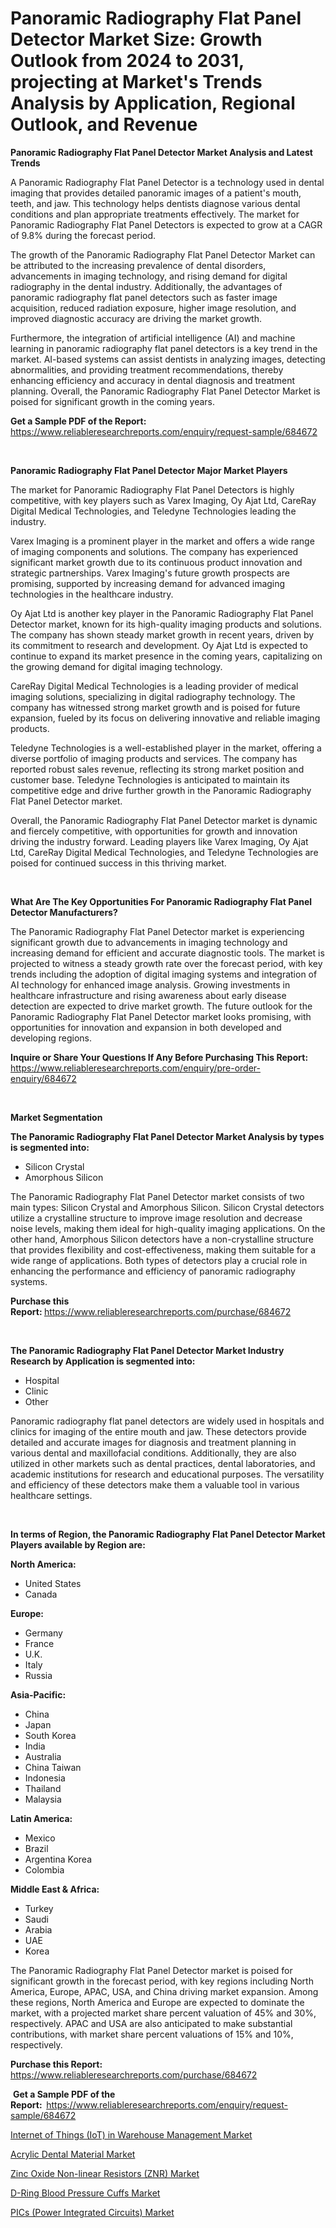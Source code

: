 <p><h1>Panoramic Radiography Flat Panel Detector Market Size: Growth Outlook from 2024 to 2031, projecting at Market's Trends Analysis by Application, Regional Outlook, and Revenue</h1></p><p><strong>Panoramic Radiography Flat Panel Detector Market Analysis and Latest Trends</strong></p>
<p><p>A Panoramic Radiography Flat Panel Detector is a technology used in dental imaging that provides detailed panoramic images of a patient's mouth, teeth, and jaw. This technology helps dentists diagnose various dental conditions and plan appropriate treatments effectively. The market for Panoramic Radiography Flat Panel Detectors is expected to grow at a CAGR of 9.8% during the forecast period.</p><p>The growth of the Panoramic Radiography Flat Panel Detector Market can be attributed to the increasing prevalence of dental disorders, advancements in imaging technology, and rising demand for digital radiography in the dental industry. Additionally, the advantages of panoramic radiography flat panel detectors such as faster image acquisition, reduced radiation exposure, higher image resolution, and improved diagnostic accuracy are driving the market growth.</p><p>Furthermore, the integration of artificial intelligence (AI) and machine learning in panoramic radiography flat panel detectors is a key trend in the market. AI-based systems can assist dentists in analyzing images, detecting abnormalities, and providing treatment recommendations, thereby enhancing efficiency and accuracy in dental diagnosis and treatment planning. Overall, the Panoramic Radiography Flat Panel Detector Market is poised for significant growth in the coming years.</p></p>
<p><strong>Get a Sample PDF of the Report:&nbsp;</strong> <a href="https://www.reliableresearchreports.com/enquiry/request-sample/684672">https://www.reliableresearchreports.com/enquiry/request-sample/684672</a></p>
<p>&nbsp;</p>
<p><strong>Panoramic Radiography Flat Panel Detector Major Market Players</strong></p>
<p><p>The market for Panoramic Radiography Flat Panel Detectors is highly competitive, with key players such as Varex Imaging, Oy Ajat Ltd, CareRay Digital Medical Technologies, and Teledyne Technologies leading the industry.</p><p>Varex Imaging is a prominent player in the market and offers a wide range of imaging components and solutions. The company has experienced significant market growth due to its continuous product innovation and strategic partnerships. Varex Imaging's future growth prospects are promising, supported by increasing demand for advanced imaging technologies in the healthcare industry.</p><p>Oy Ajat Ltd is another key player in the Panoramic Radiography Flat Panel Detector market, known for its high-quality imaging products and solutions. The company has shown steady market growth in recent years, driven by its commitment to research and development. Oy Ajat Ltd is expected to continue to expand its market presence in the coming years, capitalizing on the growing demand for digital imaging technology.</p><p>CareRay Digital Medical Technologies is a leading provider of medical imaging solutions, specializing in digital radiography technology. The company has witnessed strong market growth and is poised for future expansion, fueled by its focus on delivering innovative and reliable imaging products.</p><p>Teledyne Technologies is a well-established player in the market, offering a diverse portfolio of imaging products and services. The company has reported robust sales revenue, reflecting its strong market position and customer base. Teledyne Technologies is anticipated to maintain its competitive edge and drive further growth in the Panoramic Radiography Flat Panel Detector market.</p><p>Overall, the Panoramic Radiography Flat Panel Detector market is dynamic and fiercely competitive, with opportunities for growth and innovation driving the industry forward. Leading players like Varex Imaging, Oy Ajat Ltd, CareRay Digital Medical Technologies, and Teledyne Technologies are poised for continued success in this thriving market.</p></p>
<p>&nbsp;</p>
<p><strong>What Are The Key Opportunities For Panoramic Radiography Flat Panel Detector Manufacturers?</strong></p>
<p><p>The Panoramic Radiography Flat Panel Detector market is experiencing significant growth due to advancements in imaging technology and increasing demand for efficient and accurate diagnostic tools. The market is projected to witness a steady growth rate over the forecast period, with key trends including the adoption of digital imaging systems and integration of AI technology for enhanced image analysis. Growing investments in healthcare infrastructure and rising awareness about early disease detection are expected to drive market growth. The future outlook for the Panoramic Radiography Flat Panel Detector market looks promising, with opportunities for innovation and expansion in both developed and developing regions.</p></p>
<p><strong>Inquire or Share Your Questions If Any Before Purchasing This Report:</strong> <a href="https://www.reliableresearchreports.com/enquiry/pre-order-enquiry/684672">https://www.reliableresearchreports.com/enquiry/pre-order-enquiry/684672</a></p>
<p>&nbsp;</p>
<p><strong>Market Segmentation</strong></p>
<p><strong>The Panoramic Radiography Flat Panel Detector Market Analysis by types is segmented into:</strong></p>
<p><ul><li>Silicon Crystal</li><li>Amorphous Silicon</li></ul></p>
<p><p>The Panoramic Radiography Flat Panel Detector market consists of two main types: Silicon Crystal and Amorphous Silicon. Silicon Crystal detectors utilize a crystalline structure to improve image resolution and decrease noise levels, making them ideal for high-quality imaging applications. On the other hand, Amorphous Silicon detectors have a non-crystalline structure that provides flexibility and cost-effectiveness, making them suitable for a wide range of applications. Both types of detectors play a crucial role in enhancing the performance and efficiency of panoramic radiography systems.</p></p>
<p><strong>Purchase this Report:&nbsp;</strong><a href="https://www.reliableresearchreports.com/purchase/684672">https://www.reliableresearchreports.com/purchase/684672</a></p>
<p>&nbsp;</p>
<p><strong>The Panoramic Radiography Flat Panel Detector Market Industry Research by Application is segmented into:</strong></p>
<p><ul><li>Hospital</li><li>Clinic</li><li>Other</li></ul></p>
<p><p>Panoramic radiography flat panel detectors are widely used in hospitals and clinics for imaging of the entire mouth and jaw. These detectors provide detailed and accurate images for diagnosis and treatment planning in various dental and maxillofacial conditions. Additionally, they are also utilized in other markets such as dental practices, dental laboratories, and academic institutions for research and educational purposes. The versatility and efficiency of these detectors make them a valuable tool in various healthcare settings.</p></p>
<p>&nbsp;</p>
<p><strong>In terms of Region, the Panoramic Radiography Flat Panel Detector Market Players available by Region are:</strong></p>
<p>
    <p> <strong> North America: </strong>
        <ul>
            <li>United States</li>
            <li>Canada</li>
        </ul>
        </p> 
    <p> <strong> Europe: </strong>
        <ul>
            <li>Germany</li>
            <li>France</li>
            <li>U.K.</li>
            <li>Italy</li>
            <li>Russia</li>
        </ul>
        </p> 
    <p> <strong> Asia-Pacific: </strong>
        <ul>
            <li>China</li>
            <li>Japan</li>
            <li>South Korea</li>
            <li>India</li>
            <li>Australia</li>
            <li>China Taiwan</li>
            <li>Indonesia</li>
            <li>Thailand</li>
            <li>Malaysia</li>
        </ul>
        </p> 
    <p> <strong> Latin America: </strong>
        <ul>
            <li>Mexico</li>
            <li>Brazil</li>
            <li>Argentina Korea</li>
            <li>Colombia</li>
        </ul>
        </p> 
    <p> <strong> Middle East & Africa: </strong>
        <ul>
            <li>Turkey</li>
            <li>Saudi</li>
            <li>Arabia</li>
            <li>UAE</li>
            <li>Korea</li>
        </ul>
    </p>
    </p>
<p><p>The Panoramic Radiography Flat Panel Detector market is poised for significant growth in the forecast period, with key regions including North America, Europe, APAC, USA, and China driving market expansion. Among these regions, North America and Europe are expected to dominate the market, with a projected market share percent valuation of 45% and 30%, respectively. APAC and USA are also anticipated to make substantial contributions, with market share percent valuations of 15% and 10%, respectively.</p></p>
<p><strong>Purchase this Report: </strong><a href="https://www.reliableresearchreports.com/purchase/684672">https://www.reliableresearchreports.com/purchase/684672</a></p>
<p>&nbsp;<strong>Get a Sample PDF of the Report:&nbsp;&nbsp;</strong><a href="https://www.reliableresearchreports.com/enquiry/request-sample/684672">https://www.reliableresearchreports.com/enquiry/request-sample/684672</a></p>
<p><strong></strong></p>
<p><p><a href="https://noble-drawer-34c.notion.site/Global-Internet-of-Things-IoT-in-Warehouse-Management-Market-Size-and-Market-Trends-Insights-and--fa754ae0af2546a98e8d610f78c6920f">Internet of Things (IoT) in Warehouse Management Market</a></p><p><a href="https://github.com/jj19131/Market-Research-Report-List-1/blob/main/acrylic-dental-material-market.md">Acrylic Dental Material Market</a></p><p><a href="https://view.publitas.com/reportprime-1/zinc-oxide-non-linear-resistors-znr-market-size-market-trends-and-growth-outlook-forecasted-for-period-from-2024-to-2031/">Zinc Oxide Non-linear Resistors (ZNR) Market</a></p><p><a href="https://three-jumbo-f6d.notion.site/D-Ring-Blood-Pressure-Cuffs-Market-Offers-Provide-Insightful-Data-for-the-Time-Period-from-2024-to-2-54395a7c8a734f50a0a06a28f90dde16">D-Ring Blood Pressure Cuffs Market</a></p><p><a href="https://view.publitas.com/reportprime-1/pics-power-integrated-circuits-market-dynamics-2024-2031-also-about-its-market-trends-projections-and-opportunities/">PICs (Power Integrated Circuits) Market</a></p></p>